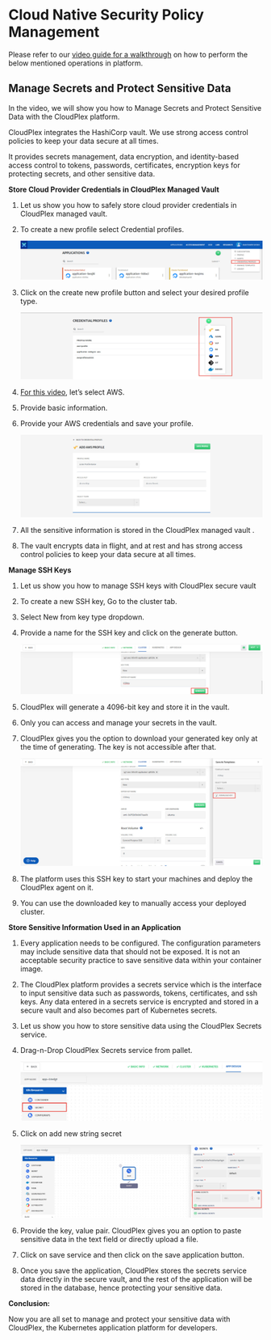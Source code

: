 # Cloud Native Security Policy Management

Please refer to our [video guide for a walkthrough](https://drive.google.com/drive/u/1/folders/1q_qRnx2id_gn6_9Zp7TZqzJlF2LTr06o) on how to perform the below mentioned operations in platform. 

## Manage Secrets and Protect Sensitive Data

In the video, we will show you how to Manage Secrets and Protect Sensitive Data with the CloudPlex platform. 

CloudPlex integrates the HashiCorp vault. We use strong access control policies to keep your data secure at all times. 

It provides secrets management, data encryption, and identity-based access control to tokens, passwords, certificates, encryption keys for protecting secrets, and other sensitive data.

**Store Cloud Provider Credentials in CloudPlex Managed Vault**

1. Let us show you how to safely store cloud provider credentials in CloudPlex managed vault. 

2. To create a new profile select Credential profiles.

   ![1](imgs\1.jpg)

3. Click on the create new profile button and select your desired profile type.

   ![2](imgs\2.jpg)

4. [For this video](https://drive.google.com/drive/u/1/folders/1q_qRnx2id_gn6_9Zp7TZqzJlF2LTr06o), let’s select AWS.

5. Provide basic information.

6. Provide your AWS credentials and save your profile.

   ![3](imgs\3.jpg)

7. All the sensitive information is stored in the CloudPlex managed vault .

8. The vault encrypts data in flight, and at rest and has strong access control policies to keep your data secure at all times.

**Manage SSH Keys**

1. Let us show you how to manage SSH keys with CloudPlex secure vault 

2. To create a new SSH key, Go to the cluster tab.

3. Select New from key type dropdown.

4. Provide a name for the SSH key and click on the generate button.

   ![4](imgs\4.jpg)

5. CloudPlex will generate a 4096-bit key and store it in the vault.

6. Only you can access and manage your secrets in the vault.

7. CloudPlex gives you the option to download your generated key only at the time of generating. The key is not accessible after that.

   ![5](imgs\5.jpg)

8. The platform uses this SSH key to start your machines and deploy the CloudPlex agent on it.

9. You can use the downloaded key to manually access your deployed cluster.

**Store Sensitive Information Used in an Application**

1. Every application needs to be configured. The configuration parameters may include sensitive data that should not be exposed. It is not an acceptable security practice to save sensitive data within your container image.

2. The CloudPlex platform provides a secrets service which is the interface to input sensitive data such as passwords, tokens,  certificates, and ssh keys. Any data entered in a secrets service is encrypted and stored in a secure vault and also becomes part of Kubernetes secrets.

3. Let us show you how to store sensitive data using the CloudPlex Secrets service. 

4. Drag-n-Drop CloudPlex Secrets service from pallet.

   ![6](imgs\6.jpg)

5. Click on add new string secret

   ![7](imgs\7.jpg)

6. Provide the key, value pair. CloudPlex gives you an option to paste sensitive data in the text field or directly upload a file.

7. Click on save service and then click on the save application button. 

8. Once you save the application, CloudPlex stores the secrets service data directly in the secure vault, and the rest of the application will be stored in the database, hence protecting your sensitive data.

**Conclusion:**

Now you are all set to manage and protect your sensitive data with CloudPlex, the Kubernetes application platform for developers. 